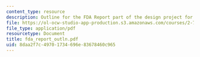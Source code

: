 ```yaml
---
content_type: resource
description: Outline for the FDA Report part of the design project for the course.
file: https://ol-ocw-studio-app-production.s3.amazonaws.com/courses/2-782j-design-of-medical-devices-and-implants-spring-2006/8daa2f7c49701734696e83678460c965_fda_report_outln.pdf
file_type: application/pdf
resourcetype: Document
title: fda_report_outln.pdf
uid: 8daa2f7c-4970-1734-696e-83678460c965
---
```

